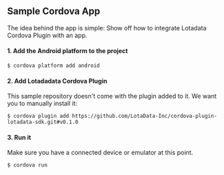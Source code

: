 Sample Cordova App
---

The idea behind the app is simple: Show off how to integrate Lotadata Cordova Plugin with an app.

#### 1. Add the Android platform to the project
```
$ cordova platform add android
```

#### 2. Add Lotadadata Cordova Plugin
This sample repository doesn't come with the plugin added to it. We want you to manually install it:
```
$ cordova plugin add https://github.com/LotaData-Inc/cordova-plugin-lotadata-sdk.git#v0.1.0
```

#### 3. Run it
Make sure you have a connected device or emulator at this point.
```
$ cordova run
```